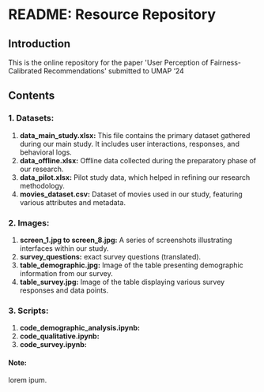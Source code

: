 # README: Resource Repository

## Introduction

This is the online repository for the paper 'User Perception of Fairness-Calibrated Recommendations' submitted to UMAP ‘24

## Contents

### 1. Datasets:
1. **data_main_study.xlsx:** This file contains the primary dataset gathered during our main study. It includes user interactions, responses, and behavioral logs.
2. **data_offline.xlsx:** Offline data collected during the preparatory phase of our research.
3. **data_pilot.xlsx:** Pilot study data, which helped in refining our research methodology.
4. **movies_dataset.csv:** Dataset of movies used in our study, featuring various attributes and metadata.

### 2. Images:
1. **screen_1.jpg to screen_8.jpg:** A series of screenshots illustrating interfaces within our study.
2. **survey_questions:** exact survey questions (translated).
3. **table_demographic.jpg:** Image of the table presenting demographic information from our survey.
4. **table_survey.jpg:** Image of the table displaying various survey responses and data points.

### 3. Scripts:
1. **code_demographic_analysis.ipynb:**
2. **code_qualitative.ipynb:**
3. **code_survey.ipynb:**
   
#### Note: 
lorem ipum.



